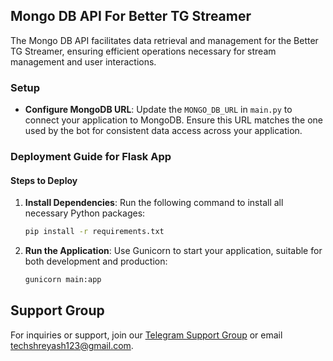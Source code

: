 ## Mongo DB API For Better TG Streamer

The Mongo DB API facilitates data retrieval and management for the Better TG Streamer, ensuring efficient operations necessary for stream management and user interactions.

### Setup

- **Configure MongoDB URL**: Update the `MONGO_DB_URL` in `main.py` to connect your application to MongoDB. Ensure this URL matches the one used by the bot for consistent data access across your application.

### Deployment Guide for Flask App

#### Steps to Deploy

1. **Install Dependencies**: Run the following command to install all necessary Python packages:
   ```bash
   pip install -r requirements.txt
   ```

2. **Run the Application**: Use Gunicorn to start your application, suitable for both development and production:
   ```bash
   gunicorn main:app
   ```

## Support Group

For inquiries or support, join our [Telegram Support Group](https://telegram.me/TechZBots_Support) or email [techshreyash123@gmail.com](mailto:techshreyash123@gmail.com).
